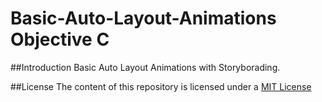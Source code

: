# Basic-Auto-Layout-Animations Objective C

##Introduction
Basic Auto Layout Animations with Storyborading.

##License
The content of this repository is licensed under a [MIT License](https://github.com/raoarafat/Basic-Auto-Layout-Animations/blob/master/License)

